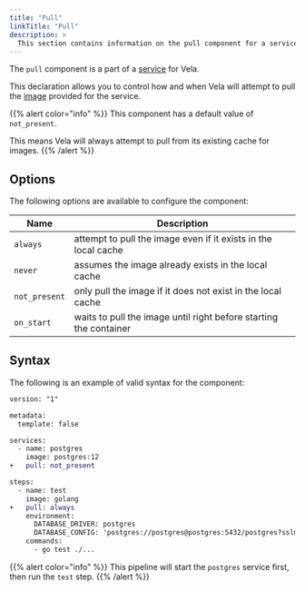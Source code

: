 ```yaml
---
title: "Pull"
linkTitle: "Pull"
description: >
  This section contains information on the pull component for a service.
---
```


The `pull` component is a part of a [service](/docs/concepts/pipeline/services/) for Vela.

This declaration allows you to control how and when Vela will attempt to pull the [image](/docs/concepts/pipeline/services/image/) provided for the service.

{{% alert color="info" %}}
This component has a default value of `not_present`.

This means Vela will always attempt to pull from its existing cache for images.
{{% /alert %}}

## Options

The following options are available to configure the component:

| Name          | Description                                                       |
| ------------- | ----------------------------------------------------------------- |
| `always`      | attempt to pull the image even if it exists in the local cache    |
| `never`       | assumes the image already exists in the local cache               |
| `not_present` | only pull the image if it does not exist in the local cache       |
| `on_start`    | waits to pull the image until right before starting the container |

## Syntax

The following is an example of valid syntax for the component:

```diff
version: "1"

metadata:
  template: false

services:
  - name: postgres
    image: postgres:12
+   pull: not_present

steps:
  - name: test
    image: golang
+   pull: always
    environment:
      DATABASE_DRIVER: postgres
      DATABASE_CONFIG: 'postgres://postgres@postgres:5432/postgres?sslmode=disable'
    commands:
      - go test ./...
```

{{% alert color="info" %}}
This pipeline will start the `postgres` service first, then run the `test` step.
{{% /alert %}}
